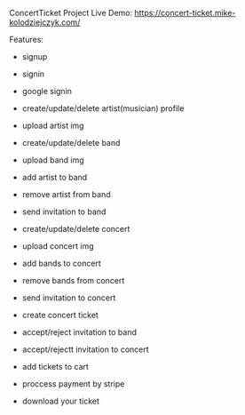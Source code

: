 ConcertTicket Project
Live Demo:
https://concert-ticket.mike-kolodziejczyk.com/

Features:

- signup
- signin
- google signin

- create/update/delete artist(musician) profile
- upload artist img

- create/update/delete band
- upload band img
- add artist to band
- remove artist from band
- send invitation to band

- create/update/delete concert
- upload concert img
- add bands to concert
- remove bands from concert
- send invitation to concert
- create concert ticket

- accept/reject invitation to band
- accept/rejectt invitation to concert

- add tickets to cart
- proccess payment by stripe
- download your ticket
